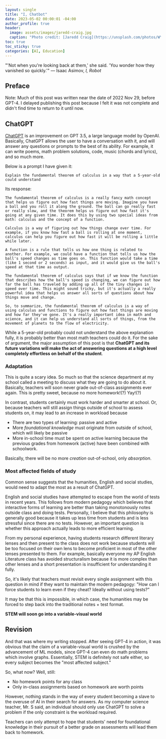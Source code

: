 ```yaml
---
layout: single
title: "I, Chatbot"
date: 2023-05-02 00:00:01 -04:00
author_profile: true
header: 
  image: assets/images/jaredd-craig.jpg
  caption: "Photo credit: [Jaredd Craig](https://unsplash.com/photos/WYkl8rqaVUQ)" 
toc: true
toc_sticky: true
categories: [AI, Education]
---
```


"'Not when you're looking back at them,' she said. 'You wonder how they vanished so quickly.'" — Isaac Asimov, *I, Robot*

## Preface
Note: Much of this post was written near the date of 2022 Nov 29, before GPT-4. I delayed publishing this post because I felt it was not complete and didn't find time to return to it until now. 

## ChatGPT
[ChatGPT](https://chat.openai.com/chat) is an improvement on GPT 3.5, a large language model by OpenAI. Basically, ChatGPT allows the user to have a conversation with it, and will answer any questions or prompts to the best of its ability. For example, it can write poems, math problem solutions, code, music (chords and lyrics), and so much more.

Below is a prompt I have given it: 
```
Explain the fundamental theorem of calculus in a way that a 5-year-old could understand
```

Its response:
```
The fundamental theorem of calculus is a really fancy math concept that helps us figure out how fast things are moving. Imagine you have a ball and you roll it along the ground. The ball can go really fast or really slow, and the theorem helps us figure out how fast it's going at any given time. It does this by using two special ideas from math: calculus and the concept of a function.

Calculus is a way of figuring out how things change over time. For example, if you know how fast a ball is rolling at one moment, calculus can help you figure out how fast it will be rolling a little while later.

A function is a rule that tells us how one thing is related to another. For example, we could have a function that tells us how the ball's speed changes as time goes on. This function would take a time (like 1 second or 2 seconds) as input, and it would give us the ball's speed at that time as output.

The fundamental theorem of calculus says that if we know the function that describes how the ball's speed is changing, we can figure out how far the ball has traveled by adding up all of the tiny changes in speed over time. This might sound tricky, but it's actually a really powerful idea that helps us answer all sorts of questions about how things move and change.

So, to summarize, the fundamental theorem of calculus is a way of using calculus and functions to figure out how fast things are moving and how far they've gone. It's a really important idea in math and science, and it can help us understand all sorts of things, from the movement of planets to the flow of electricity.
```

While a 5-year-old probably could not understand the above explanation fully, it is probably better than most math teachers could do it. For the sake of argument, the major assumption of this post is that **ChatGPT and its future variations will make the act of answering questions at a high level completely effortless on behalf of the student**.

### Adaptation
This is quite a scary idea. So much so that the science department at my school called a meeting to discuss what they are going to do about it. Basically, teachers will soon never grade out-of-class assignments ever again. This is pretty sweet, because no more homework!(?) Yay!(?) 

In contrast, students certainly must work harder and smarter at school. Or, because teachers will still assign things outside of school to assess students on, it may lead to an increase in workload because 

- There are two types of learning: passive and active
- More *foundational knowledge* must originate from outside of school, which will likely be passive
- More in-school time must be spent on active learning because the previous grades from homework (active) have been combined with schoolwork.

Basically, there will be no more *creation* out-of-school, only *absorption*.

### Most affected fields of study
Common sense suggests that the humanities, English and social studies, would need to adapt the most as a result of ChatGPT. 

English and social studies have attempted to escape from the world of tests in recent years. This follows from modern pedagogy which believes that interactive forms of learning are better than taking monotonously notes outside class and doing tests. Personally, I believe that this philosophy is generally good because it takes up less time from students and is less stressful since there are no tests. However, an important question is whether this approach actually leads to more efficient learning. 

From my personal experience, having students research different literary lenses and then present to the class does not work because students will be too focused on their own lens to become proficient in most of the other lenses presented to them. For example, basically everyone my AP English Literature class has avoided structuralism because it is more complex than other lenses and a short presentation is insufficient for understanding it fully. 

So, it's likely that teachers must revisit every single assignment with this question in mind if they want to maintain the modern pedagogy: "How can I force students to learn even if they cheat? Ideally without using tests?" 

It may be that this is impossible, in which case, the humanities may be forced to step back into the traditional notes + test format. 

**STEM will soon go into a variable-visual world**

## Revision
And that was where my writing stopped. After seeing GPT-4 in action, it was obvious that the claim of a variable-visual world is crushed by the advancement of ML models, since GPT-4 can even do math problems which involve graphs. Essentially, STEM is definitely not safe either, so every subject becomes the "most affected subject."

So, what now? Well, still:
- No homework points for any class
- Only in-class assignments based on homework are worth points

However, nothing stands in the way of every student becoming a slave to the overuse of AI in their search for answers. As my computer science teacher, Mr. S said, an individual should only use ChatGPT to solve a problem if the only constraint is the workload required. 

Teachers can only attempt to hope that students' need for foundational knowledge in their pursuit of a better grade on assessments will lead them back to homework. 